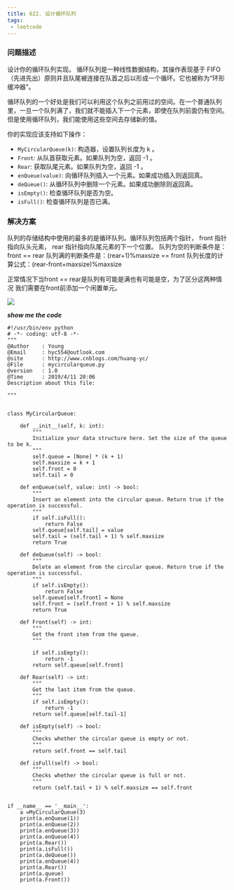 ```yaml
---
title: 622. 设计循环队列
tags:
 - leetcode
---
```

### 问题描述

设计你的循环队列实现。 循环队列是一种线性数据结构，其操作表现基于 FIFO（先进先出）原则并且队尾被连接在队首之后以形成一个循环。它也被称为“环形缓冲器”。
<!-- more -->

循环队列的一个好处是我们可以利用这个队列之前用过的空间。在一个普通队列里，一旦一个队列满了，我们就不能插入下一个元素，即使在队列前面仍有空间。但是使用循环队列，我们能使用这些空间去存储新的值。

你的实现应该支持如下操作：

- `MyCircularQueue(k)`: 构造器，设置队列长度为 k 。
- `Front`: 从队首获取元素。如果队列为空，返回 -1 。
- `Rear`: 获取队尾元素。如果队列为空，返回 -1 。
- `enQueue(value)`: 向循环队列插入一个元素。如果成功插入则返回真。
- `deQueue()`: 从循环队列中删除一个元素。如果成功删除则返回真。
- `isEmpty()`: 检查循环队列是否为空。
- `isFull()`: 检查循环队列是否已满。

### 解决方案

队列的存储结构中使用的最多的是循环队列。循环队列包括两个指针， front 指针指向队头元素， rear 指针指向队尾元素的下一个位置。
队列为空的判断条件是：front == rear
队列满的判断条件是：(rear+1)%maxsize == front
队列长度的计算公式：(rear-front+maxsize)%maxsize

正常情况下当front == rear是队列有可能是满也有可能是空，为了区分这两种情况 我们需要在front前添加一个闲置单元。

![](http://ww1.sinaimg.cn/large/d126accegy1g1z044bgxyj20li06bq41.jpg)

***show me the code***

``````
#!/usr/bin/env python
# -*- coding: utf-8 -*-
"""
@Author    : Young
@Email     : hyc554@outlook.com
@site      : http://www.cnblogs.com/huang-yc/
@File      : mycircularqueue.py
@version   : 1.0
@Time      : 2019/4/11 20:06
Description about this file:

"""


class MyCircularQueue:

    def __init__(self, k: int):
        """
        Initialize your data structure here. Set the size of the queue to be k.
        """
        self.queue = [None] * (k + 1)
        self.maxsize = k + 1
        self.front = 0
        self.tail = 0

    def enQueue(self, value: int) -> bool:
        """
        Insert an element into the circular queue. Return true if the operation is successful.
        """
        if self.isFull():
            return False
        self.queue[self.tail] = value
        self.tail = (self.tail + 1) % self.maxsize
        return True

    def deQueue(self) -> bool:
        """
        Delete an element from the circular queue. Return true if the operation is successful.
        """
        if self.isEmpty():
            return False
        self.queue[self.front] = None
        self.front = (self.front + 1) % self.maxsize
        return True

    def Front(self) -> int:
        """
        Get the front item from the queue.
        """

        if self.isEmpty():
            return -1
        return self.queue[self.front]

    def Rear(self) -> int:
        """
        Get the last item from the queue.
        """
        if self.isEmpty():
            return -1
        return self.queue[self.tail-1]

    def isEmpty(self) -> bool:
        """
        Checks whether the circular queue is empty or not.
        """
        return self.front == self.tail

    def isFull(self) -> bool:
        """
        Checks whether the circular queue is full or not.
        """
        return (self.tail + 1) % self.maxsize == self.front


if __name__ == '__main__':
    a =MyCircularQueue(3)
    print(a.enQueue(1))
    print(a.enQueue(2))
    print(a.enQueue(3))
    print(a.enQueue(4))
    print(a.Rear())
    print(a.isFull())
    print(a.deQueue())
    print(a.enQueue(4))
    print(a.Rear())
    print(a.queue)
    print(a.Front())


``````

